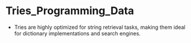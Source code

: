 # Tries_Programming_Data
- Tries are highly optimized for string retrieval tasks, making them ideal for dictionary implementations and search engines.
